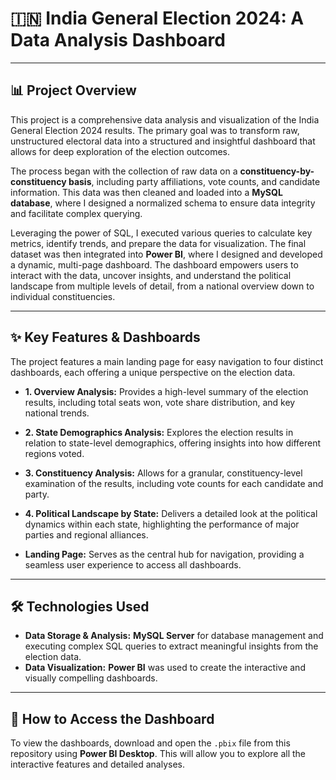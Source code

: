 # 🇮🇳 India General Election 2024: A Data Analysis Dashboard

---

## 📊 Project Overview

This project is a comprehensive data analysis and visualization of the India General Election 2024 results. The primary goal was to transform raw, unstructured electoral data into a structured and insightful dashboard that allows for deep exploration of the election outcomes.

The process began with the collection of raw data on a **constituency-by-constituency basis**, including party affiliations, vote counts, and candidate information. This data was then cleaned and loaded into a **MySQL database**, where I designed a normalized schema to ensure data integrity and facilitate complex querying.

Leveraging the power of SQL, I executed various queries to calculate key metrics, identify trends, and prepare the data for visualization. The final dataset was then integrated into **Power BI**, where I designed and developed a dynamic, multi-page dashboard. The dashboard empowers users to interact with the data, uncover insights, and understand the political landscape from multiple levels of detail, from a national overview down to individual constituencies.

---

## ✨ Key Features & Dashboards

The project features a main landing page for easy navigation to four distinct dashboards, each offering a unique perspective on the election data.

* **1. Overview Analysis:** Provides a high-level summary of the election results, including total seats won, vote share distribution, and key national trends.

* **2. State Demographics Analysis:** Explores the election results in relation to state-level demographics, offering insights into how different regions voted.

* **3. Constituency Analysis:** Allows for a granular, constituency-level examination of the results, including vote counts for each candidate and party.

* **4. Political Landscape by State:** Delivers a detailed look at the political dynamics within each state, highlighting the performance of major parties and regional alliances.

* **Landing Page:** Serves as the central hub for navigation, providing a seamless user experience to access all dashboards.

---

## 🛠️ Technologies Used

* **Data Storage & Analysis:** **MySQL Server** for database management and executing complex SQL queries to extract meaningful insights from the election data.
* **Data Visualization:** **Power BI** was used to create the interactive and visually compelling dashboards.

---

## 🚀 How to Access the Dashboard

To view the dashboards, download and open the `.pbix` file from this repository using **Power BI Desktop**. This will allow you to explore all the interactive features and detailed analyses.
